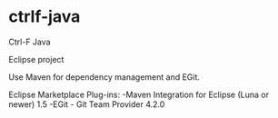 # ctrlf-java
Ctrl-F Java

Eclipse project

Use Maven for dependency management and EGit.

Eclipse Marketplace Plug-ins:
-Maven Integration for Eclipse (Luna or newer) 1.5
-EGit - Git Team Provider 4.2.0
